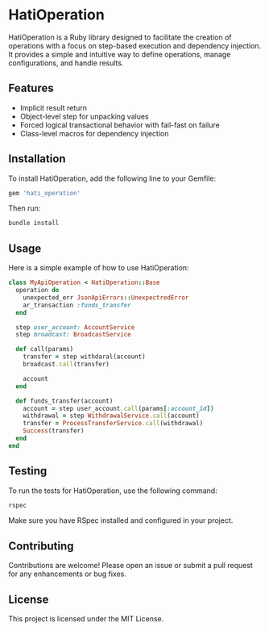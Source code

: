 # HatiOperation

HatiOperation is a Ruby library designed to facilitate the creation of operations with a focus on step-based execution and dependency injection. It provides a simple and intuitive way to define operations, manage configurations, and handle results.

## Features

- Implicit result return
- Object-level step for unpacking values
- Forced logical transactional behavior with fail-fast on failure
- Class-level macros for dependency injection

## Installation

To install HatiOperation, add the following line to your Gemfile:

```ruby
gem 'hati_operation'
```

Then run:

```bash
bundle install
```

## Usage

Here is a simple example of how to use HatiOperation:

```ruby
class MyApiOperation < HatiOperation::Base
  operation do
    unexpected_err JsonApiErrors::UnexpectredError
    ar_transaction :funds_transfer
  end

  step user_account: AccountService
  step broadcast: BroadcastService

  def call(params)
    transfer = step withdaral(account)
    broadcast.call(transfer)

    account
  end

  def funds_transfer(account)
    account = step user_account.call(params[:account_id])
    withdrawal = step WithdrawalService.call(account)
    transfer = ProcessTransferService.call(withdrawal)
    Success(transfer)
  end
end
```

## Testing

To run the tests for HatiOperation, use the following command:

```bash
rspec
```

Make sure you have RSpec installed and configured in your project.

## Contributing

Contributions are welcome! Please open an issue or submit a pull request for any enhancements or bug fixes.

## License

This project is licensed under the MIT License.
